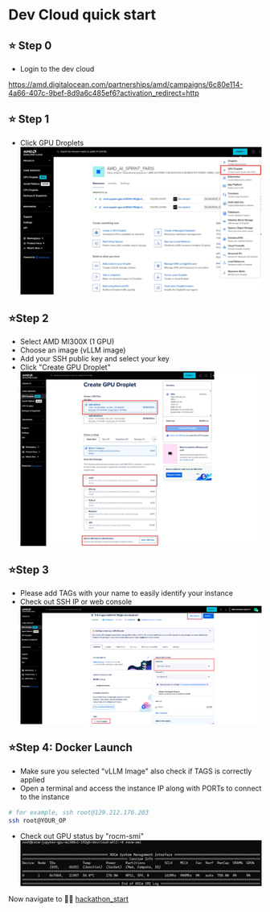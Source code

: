 # Dev Cloud quick start

## ⭐ Step 0
- Login to the dev cloud
  
https://amd.digitalocean.com/partnerships/amd/campaigns/6c80e114-4a66-407c-9bef-8d9a6c485ef6?activation_redirect=http

## ⭐ Step 1
- Click GPU Droplets
![DO_1](./assets/DO_1_n.jpg)
 
## ⭐Step 2
- Select AMD MI300X (1 GPU)
- Choose an image (vLLM image)
- Add your SSH public key and select your key
- Click "Create GPU Droplet"
![DO_2](./assets/DO_2_vllm.jpg)

## ⭐Step 3
- Please add TAGs with your name to easily identify your instance
- Check out SSH IP or web console
![DO_3](./assets/DO_5_n.png)

## ⭐Step 4: Docker Launch
- Make sure you selected "vLLM Image" also check if TAGS is correctly applied
- Open a terminal and access the instance IP along with PORTs to connect to the instance

```sh
# for example, ssh root@129.212.176.203
ssh root@YOUR_OP
```
- Check out GPU status by "rocm-smi"
![DO_4](./assets/DO_4_rocmsmi.jpg)

Now navigate to 🏃‍➡️ [hackathon_start](https://github.com/danielhua23/ai_sprint_shanghai/tree/main/hackathon_guides/1_developing_vllm)
